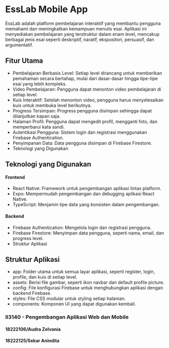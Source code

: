# EssLab Mobile App

EssLab adalah platform pembelajaran interaktif yang membantu pengguna memahami dan meningkatkan kemampuan menulis esai. Aplikasi ini menyediakan pembelajaran yang terstruktur dalam enam level, mencakup berbagai jenis esai seperti deskriptif, naratif, ekspositori, persuasif, dan argumentatif.

## Fitur Utama

* Pembelajaran Berbasis Level: Setiap level dirancang untuk memberikan pemahaman secara bertahap, mulai dari dasar-dasar hingga tipe-tipe esai yang lebih kompleks.
* Video Pembelajaran: Pengguna dapat menonton video pembelajaran di setiap level.
* Kuis Interaktif: Setelah menonton video, pengguna harus menyelesaikan kuis untuk membuka level berikutnya.
* Progress Tersimpan: Progress pengguna disimpan sehingga dapat dilanjutkan kapan saja.
* Halaman Profil: Pengguna dapat mengedit profil, mengganti foto, dan memperbarui kata sandi.
* Autentikasi Pengguna: Sistem login dan registrasi menggunakan Firebase Authentication.
* Penyimpanan Data: Data pengguna disimpan di Firebase Firestore.
* Teknologi yang Digunakan

## Teknologi yang Digunakan
#### Frontend
* React Native: Framework untuk pengembangan aplikasi lintas platform.
* Expo: Mempermudah pengembangan dan debugging aplikasi React Native.
* TypeScript: Menjamin tipe data yang konsisten dalam pengembangan.

#### Backend
* Firebase Authentication: Mengelola login dan registrasi pengguna.
* Firebase Firestore: Menyimpan data pengguna, seperti nama, email, dan progress level.
* Struktur Aplikasi

## Struktur Aplikasi
* app: Folder utama untuk semua layar aplikasi, seperti register, login, profile, dan kuis di setiap level.
* assets: Berisi file gambar, seperti ikon navbar dan default profile picture.
* config: File konfigurasi Firebase untuk menghubungkan aplikasi dengan backend Firebase.
* styles: File CSS modular untuk styling setiap halaman.
* components: Komponen UI yang dapat digunakan kembali.

### II3140 - Pengembangan Aplikasi Web dan Mobile
#### 18222106/Audra Zelvania
#### 18222125/Sekar Anindita
